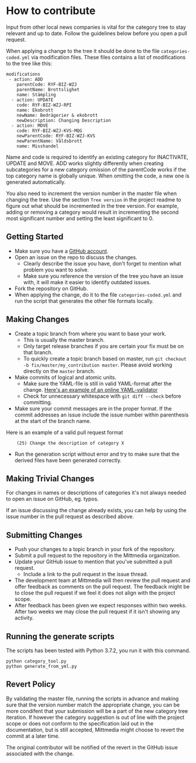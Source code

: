 # How to contribute

Input from other local news companies is vital for the category tree to stay relevant and up to date.
Follow the guidelines below before you open a pull request.

When applying a change to the tree it should be done to the file `categories-coded.yml` via modification files. These files
contains a list of modifications to the tree like this: 
```
modifications
 - action: ADD
    parentCode: RYF-BIZ-WZJ
    parentName: Brottslighet
    name: Stämpling
  - action: UPDATE
    code: RYF-BIZ-WZJ-RPI 
    name: Ekobrott
    newName: Bedrägerier & ekobrott
    newDescription: Changing Description
  - action: MOVE
    code: RYF-BIZ-WZJ-KVS-MQG
    newParentCode: RYF-BIZ-WZJ-KVS
    newParentName: Våldsbrott
    name: Misshandel
```

Name and code is required to identify an existing category for INACTIVATE, UPDATE and MOVE. ADD works slightly differently
when creating subcategories for a new category omission of the parentCode works if the top category name is globally unique.
When omitting the code, a new one is generated automatically. 

You also need to increment the version number in the master file when changing the tree. Use the section `Tree version` 
in the project readme to figure out what should be incremented in the tree version. For example, adding or removing a 
category would result in incrementing the second most significant number and setting the least significant to 0.

## Getting Started

* Make sure you have a [GitHub account](https://github.com/signup/free).
* Open an issue on the repo to discuss the changes.
  * Clearly describe the issue you have, don't forget to mention what problem you want to solve.
  * Make sure you reference the version of the tree you have an issue with, it will make it easier to identify outdated issues.
* Fork the repository on GitHub.
* When applying the change, do it to the file `categories-coded.yml` and run the script that generates the other file 
formats locally.

## Making Changes

* Create a topic branch from where you want to base your work.
  * This is usually the master branch.
  * Only target release branches if you are certain your fix must be on that
    branch.
  * To quickly create a topic branch based on master, run `git checkout -b
    fix/master/my_contribution master`. Please avoid working directly on the
    `master` branch.
* Make commits of logical and atomic units.
  * Make sure the YAML-file is still in valid YAML-format after the change. 
  [Here's an example of an online YAML-validator](http://www.yamllint.com)
  * Check for unnecessary whitespace with `git diff --check` before committing.
* Make sure your commit messages are in the proper format. If the commit
  addresses an issue include the issue number within parenthesis at the start of the branch name.

Here is an example of a valid pull request format

  ```
      (25) Change the description of category X
  ```
* Run the generation script without error and try to make sure that the derived files have been generated correctly.

## Making Trivial Changes

For changes in names or descriptions of categories it's not always needed to open an issue on GitHub, eg. typos.

If an issue discussing the change already exists, you can help by using the issue number in the pull request as described above.

## Submitting Changes

* Push your changes to a topic branch in your fork of the repository.
* Submit a pull request to the repository in the Mittmedia organization.
* Update your GitHub issue to mention that you've submitted a pull request.
  * Include a link to the pull request in the issue thread.
* The development team at Mittmedia will then review the pull request and offer feedback as comments on the pull request. 
The feedback might be to close the pull request if we feel it does not align with the project scope.
* After feedback has been given we expect responses within two weeks. After two
  weeks we may close the pull request if it isn't showing any activity.

## Running the generate scripts

The scripts has been tested with Python 3.7.2, you run it with this command.

```
python category_tool.py
python generate_from_yml.py
```

## Revert Policy

By validating the master file, running the scripts in advance and making sure that the version number match the appropriate change, you can be more condifent that your submission will be a part of the new category tree iteration. If however the category suggestion is out of line with the project scope or does not conform to the specification laid out in the documentation, but is still accepted, Mittmedia might choose to revert the commit at a later time.

The original contributor will be notified of the revert in the GitHub issue
associated with the change.
